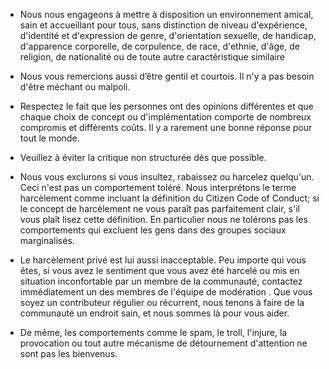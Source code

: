 - Nous nous engageons à mettre à disposition un environnement amical, sain et accueillant pour tous, sans distinction de niveau d'expérience, d'identité et d'expression de genre, d'orientation sexuelle, de handicap, d'apparence corporelle, de corpulence, de race, d'ethnie, d'âge, de religion, de nationalité ou de toute autre caractéristique similaire

- Nous vous remercions aussi d’être gentil et courtois. Il n'y a pas besoin d'être méchant ou malpoli.

- Respectez le fait que les personnes ont des opinions différentes et que chaque choix de concept ou d'implémentation comporte de nombreux compromis et différents coûts. Il y a rarement une bonne réponse pour tout le monde.

- Veuillez à éviter la critique non structurée dès que possible.

- Nous vous exclurons si vous insultez, rabaissez ou harcelez quelqu'un. Ceci n'est pas un comportement toléré. Nous interprétons le terme harcèlement comme incluant la définition du Citizen Code of Conduct; si le concept de harcèlement ne vous paraît pas parfaitement clair, s'il vous plaît lisez cette définition. En particulier nous ne tolérons pas les comportements qui excluent les gens dans des groupes sociaux marginalisés.

- Le harcèlement privé est lui aussi inacceptable. Peu importe qui vous êtes, si vous avez le sentiment que vous avez été harcelé ou mis en situation inconfortable par un membre de la communauté, contactez immédiatement un des membres de l'équipe de modération . Que vous soyez un contributeur régulier ou récurrent, nous tenons à faire de la communauté un endroit sain, et nous sommes là pour vous aider.

- De même, les comportements comme le spam, le troll, l'injure, la provocation ou tout autre mécanisme de détournement d'attention ne sont pas les bienvenus.
